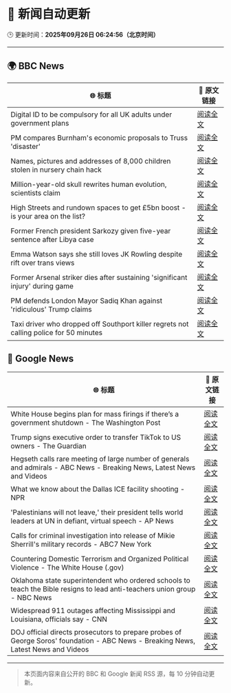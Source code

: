 # 🧠 新闻自动更新

🕒 更新时间：**2025年09月26日 06:24:56（北京时间）**

---

## 🌍 BBC News

| 🌐 标题 | 🔗 原文链接 |
|--------|-------------|
| Digital ID to be compulsory for all UK adults under government plans | [阅读全文](https://www.bbc.com/news/articles/c4g54g6vgpdo?at_medium=RSS&at_campaign=rss) |
| PM compares Burnham's economic proposals to Truss 'disaster' | [阅读全文](https://www.bbc.com/news/articles/cly0n24k04ro?at_medium=RSS&at_campaign=rss) |
| Names, pictures and addresses of 8,000 children stolen in nursery chain hack | [阅读全文](https://www.bbc.com/news/articles/c62ldyvpwv9o?at_medium=RSS&at_campaign=rss) |
| Million-year-old skull rewrites human evolution, scientists claim | [阅读全文](https://www.bbc.com/news/articles/cdx01ve5151o?at_medium=RSS&at_campaign=rss) |
| High Streets and rundown spaces to get £5bn boost - is your area on the list? | [阅读全文](https://www.bbc.com/news/articles/c1mx8vr2gr1o?at_medium=RSS&at_campaign=rss) |
| Former French president Sarkozy given five-year sentence after Libya case | [阅读全文](https://www.bbc.com/news/articles/cp98kepmj9lo?at_medium=RSS&at_campaign=rss) |
| Emma Watson says she still loves JK Rowling despite rift over trans views | [阅读全文](https://www.bbc.com/news/articles/c4gvp18xe17o?at_medium=RSS&at_campaign=rss) |
| Former Arsenal striker dies after sustaining 'significant injury' during game | [阅读全文](https://www.bbc.com/news/articles/cq5jye4v64no?at_medium=RSS&at_campaign=rss) |
| PM defends London Mayor Sadiq Khan against 'ridiculous' Trump claims | [阅读全文](https://www.bbc.com/news/articles/c147vd511djo?at_medium=RSS&at_campaign=rss) |
| Taxi driver who dropped off Southport killer regrets not calling police for 50 minutes | [阅读全文](https://www.bbc.com/news/articles/cpd96g46vzwo?at_medium=RSS&at_campaign=rss) |

## 📰 Google News

| 🌐 标题 | 🔗 原文链接 |
|--------|-------------|
| White House begins plan for mass firings if there’s a government shutdown - The Washington Post | [阅读全文](https://news.google.com/rss/articles/CBMikwFBVV95cUxOUGNjMWt6aWRtN0JaV0VmYlhJUzZHdWJfYjRqVkFPWDR1OXVwLTJYYUgzNjNSdnlNTFVtV19WVU5IZE9vMldIa1d4aVdRc0lHS2VmWm9UazVKR1N0Y1FNM0JiNmlwbmc5dVFocjVOR0w2LTVXOU9oWTVubmF6TmxldXEtclk0RFVWOGpMTW9aN0ZUMEU?oc=5) |
| Trump signs executive order to transfer TikTok to US owners - The Guardian | [阅读全文](https://news.google.com/rss/articles/CBMif0FVX3lxTE9SRFVuX2FhREFWTG1ZbG8zbDRBTVNlVkYtbHFXMGtVZWdNdXhjRF9selRzaXl2UU84TVFlWHNBNEx3c1dPMlV5ZzFmNHRXVTQ3c29FWllWa2VJNVFicUNscTZfRnZWS2dfSlFNLXFkVGJyWkZkc1Jmb1Z1MWdCdWs?oc=5) |
| Hegseth calls rare meeting of large number of generals and admirals - ABC News - Breaking News, Latest News and Videos | [阅读全文](https://news.google.com/rss/articles/CBMirAFBVV95cUxNbmJBRHpselcyY3g4ZGxmNEc0VUdDRTliY19CdlFsc3ZqdVRMR0N6NzJIU2lGWVlwY2VzbUEwaGotSkdNdnJ1R0t4S1FSNDlPNjZGMzVESmlvVkhRTEM2OFNEaXUyUEwtWnFVc2l3d2ZOdW03N3Z4UnQzMkQ0QUVTSUxpZm5VNkVBa1dScmJEWHA4NXZjbnJhY3hCemRYSmNldmZyWWlFa2tzYUhw0gGyAUFVX3lxTFB3Zk1KZkNrLXBFdVRNR1BfSkl4bEN3SUUtd2lfa2k3NG9uYVEySWNiaVRVaEpoUm1RRWJybVBKLXNzdzl6ZjMxbGZTb00xRW1NYXVrWGNKZldOTWFVcjJUejVCTXd2RXBsZTRuRjRyckZyN1l0bmQxMlVEckNQX3JkMm00SlJEbjdvbHRpaTNycmoyU2pNb1FoRXY2dzhFbXVMT2RESk5wY2JITHRGQnFyUnc?oc=5) |
| What we know about the Dallas ICE facility shooting - NPR | [阅读全文](https://news.google.com/rss/articles/CBMihgFBVV95cUxORldtbnVBbFJTdVR4MHZUMkN5R1VCTnFKNHpnQWtGbkRQX3gyN0tUd2VuOVBEem9PZGh4OGxHdEhhelFSbFhRc09nZXY2cUt3bDdCT2h2ZHcybUdzeHMzcjI2cEFxUURjOW9JWFBNX2JiSzlpUkpERzVlYnV0YlFFLXFNWlBvdw?oc=5) |
| 'Palestinians will not leave,' their president tells world leaders at UN in defiant, virtual speech - AP News | [阅读全文](https://news.google.com/rss/articles/CBMilAFBVV95cUxQSHBLQmJwWTlOUGtxWmFJblpXaUtEaHVFbE1RdzdxOUJNN2VDYkFhX2RsUkpIQ2l0NjBrZkF6cmF0TVQ2NnZrTzVHUFBaZG1ZZFNuYXBjY0NmYXNnSGd4dmdHcW5vbm9YTWQxdkx5ZFpaWnAyVjMxOEVjYk5hRFNLeDJFTHQybG00THNBS0o5MUNDTHow?oc=5) |
| Calls for criminal investigation into release of Mikie Sherrill's military records - ABC7 New York | [阅读全文](https://news.google.com/rss/articles/CBMi1AFBVV95cUxOMG1Kb3M2VHN4SmR6anNLZGVuM3VfS2RJcEk1UWtCbFI0dzQ1YVFvaHZQOExhRnZaVkF2MGUxM01jakFHV0JFRmZSYXhiUHk3eVl5RnNwSTRyTHJuSGFQVzRUc2pkdEpsajZFaXg3UEk4NHFDM1A1T2dXcG94c1hzeHo4MlVCVFZjUWRrcXIzWV9MSG13MDBaM1VEVTE3c0dfU0s3U3FzcWtEX3JCMjlEYWdZT20wc2h3RF9meWVuYllXV0UtZG5yX0RwMnFfWWtsQll3aQ?oc=5) |
| Countering Domestic Terrorism and Organized Political Violence - The White House (.gov) | [阅读全文](https://news.google.com/rss/articles/CBMi8wFBVV95cUxQN2NPcXV6ZjNVc2N5c0hHTjFpUW9UNEFWWW5ZSFNrN3BxeUJ2VE1mdWxfTjcwdVVtdDhpM0F5WlhnV3NQMHN2NFBrNE1sLTlaTzhJcnVxMTBXVUhZSU1EMnM4Z3oyZE5KUkM3YmJjZTFBeVE0OUtXdHp2TEh5bDUyZF9RREJXek1OM0xYRWxGeHE2ZGh3dWU2MzFMd0c3UlUzN0loNFFNNXhxUUU2Q2tsRkhZeDNwTUJmYlV0SXZMczJ1U0lOQWtZaXhLX0p6WVRzQkVFXzZNVDFhTFJjZEQ1eTh1cFR2UTBFeGl5b0tzMjRCUW8?oc=5) |
| Oklahoma state superintendent who ordered schools to teach the Bible resigns to lead anti-teachers union group - NBC News | [阅读全文](https://news.google.com/rss/articles/CBMixwFBVV95cUxNWkx2TzByWG8ya3BhclJPM1hBOWVLV2RjaEhmN0dhQW1wb1ZKSnJOOUM5SHJRWXFoSTBBdVJ4N0ZlWEpMZHR2Tkt4RWFpYW9FMFNHZzlCMGo1ZFFQMzhqWkE0Z3MtZ3lOdXRQSE5Qdml0dTZWaFczS0R2R0s2aVJXUUNpdmxZMk1aa2JtTlZwX1VvMGhselVKQ0ZkaGp5U2cyb0lzR1M4SkZhOFF1M1JGM000RjF0QnBiR3hDSkhfSWEydjJ4SVVZ0gFWQVVfeXFMUGItUWtaVEEzVU9UTGlZczNDckRQQWxKal9pZ3k2eVczV01jWUVBQnBNYVc0d0YySWdPUHFKOEZzQkkwaGtTa2MyWWhGZ3NHVlRsZzE0Unc?oc=5) |
| Widespread 911 outages affecting Mississippi and Louisiana, officials say - CNN | [阅读全文](https://news.google.com/rss/articles/CBMie0FVX3lxTE5Vc3VNTGRLdDZBSzBYVGNaVEE0QXAyN19CaXlld3NGa29SdkEwTElXaHVSeUVmanMwb2ptelpSREYwX01SVVluZVl2YTVZWWxpa1JSLXB4ekVVOUhPam5HQlo4dFNWbDl2YkNXdjM4R1V1Nzg3SjJxVGlXTQ?oc=5) |
| DOJ official directs prosecutors to prepare probes of George Soros' foundation - ABC News - Breaking News, Latest News and Videos | [阅读全文](https://news.google.com/rss/articles/CBMiqAFBVV95cUxQdnZrZ1lMRmRkMGVta2llU0NqQkVmc01IQzJadmFNbmZOWXZMQzV4c0Z3VDhnTjVONDNLN01CZ0VJR3YtSkM5Mjh0RUh0eVdWWFNSSk9ZVm9Eb3A2WUJxT3ZkZ1ZDU1ZZVjM4d0FPT01EQ2xhU2VERUoxT0hjeW9rQ3kwa2Ita1BhMzVDVjVTX295Uk9xS3RaU2hlMEpsaDhCVVk3NEtzeUjSAa4BQVVfeXFMT2tvbzRHcV9jZ1JicmNOTG9sQzlzVUp1Unlldy1fZ19xeHJ5WUlHZnV3QlBCcGJ5dG5qTVBRZVdna21YRFV6TVowSGF5eDNsb0tCczBaRU9EdGplbzZULVRjUkE2eG5JMG0xR0xUMjd5RFozbmRLWFcwdTZLR3Z1eHFHbUlmRnZlRF9KOE1CSjVQRkE0dzVYRWh3U1oweDZiUmZXYW9OU3hxbXFRMlNB?oc=5) |

---
> 本页面内容来自公开的 BBC 和 Google 新闻 RSS 源，每 10 分钟自动更新。